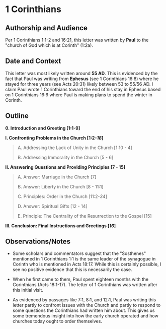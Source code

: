 # 1 Corinthians


## Authorship and Audience
Per 1 Corinthians 1:1-2 and 16:21, this letter was written by **Paul** to the "church of God which is at Corinth" (1:2a).


## Date and Context
This letter was most likely written around **55 AD**. This is evidenced by the fact that Paul was writing from **Ephesus** (see 1 Corinthians 16:8) where he stayed for three years (see Acts 20:31) likely between 53 to 55/56 AD. I claim Paul wrote 1 Corinthians toward the end of his stay in Ephesus based on 1 Corinthians 16:6 where Paul is making plans to spend the winter in Corinth.


## Outline
**0. Introduction and Greeting  [1:1-9]**

**I. Confronting Problems in the Church  [1:2-*18*]**

  > A. Addressing the Lack of Unity in the Church  [1:10 - 4]
  > 
  > B. Addressing Immorality in the Church  [5 - 6]

**II. Answering Questions and Providing Principles  [7 - 15]**

  > A. Answer: Marriage in the Church  [7]
  > 
  > B. Answer: Liberty in the Church  [8 - 11:1]
  > 
  > C. Principles: Order in the Church  [11:2-*34*]
  > 
  > D. Answer: Spiritual Gifts  [12 - 14]
  > 
  > E. Principle: The Centrality of the Resurrection to the Gospel  [15]

**III. Conclusion: Final Instructions and Greetings  [*16*]**


## Observations/Notes
  - Some scholars and commentators suggest that the "Sosthenes" mentioned in 1 Corinthians 1:1 is the same leader of the synagogue in Corinth who is mentioned in Acts 18:17. While this is certainly possible, I see no positive evidence that this is necessarily the case.

  - When he first came to them, Paul spent eighteen months with the Corinthians (Acts 18:1-17). The letter of 1 Corinthians was written after this initial visit.

  - As evidenced by passages like 7:1, 8:1, and 12:1, Paul was writing this letter partly to confront issues with the Church and partly to respond to some questions the Corinthians had written him about. This gives us some tremendous insight into how the early church operated and how churches today ought to order themselves.
